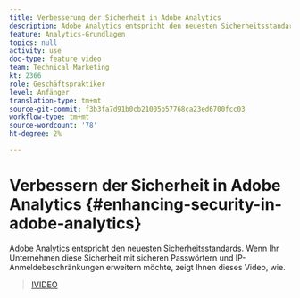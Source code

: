 ```yaml
---
title: Verbesserung der Sicherheit in Adobe Analytics
description: Adobe Analytics entspricht den neuesten Sicherheitsstandards. Wenn Ihr Unternehmen diese Sicherheit mit sicheren Passwörtern und IP-Anmeldebeschränkungen erweitern möchte, zeigt Ihnen dieses Video, wie.
feature: Analytics-Grundlagen
topics: null
activity: use
doc-type: feature video
team: Technical Marketing
kt: 2366
role: Geschäftspraktiker
level: Anfänger
translation-type: tm+mt
source-git-commit: f3b3fa7d91b0cb21005b57768ca23ed6700fcc03
workflow-type: tm+mt
source-wordcount: '78'
ht-degree: 2%

---
```



# Verbessern der Sicherheit in Adobe Analytics {#enhancing-security-in-adobe-analytics}

Adobe Analytics entspricht den neuesten Sicherheitsstandards. Wenn Ihr Unternehmen diese Sicherheit mit sicheren Passwörtern und IP-Anmeldebeschränkungen erweitern möchte, zeigt Ihnen dieses Video, wie.

>[!VIDEO](https://video.tv.adobe.com/v/25458/?quality=12)
